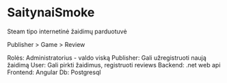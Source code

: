 # SaitynaiSmoke

Steam tipo internetinė žaidimų parduotuvė

Publisher > Game > Review

Rolės: Administratorius - valdo viską
Publisher: Gali užregistruoti naują žaidimą
User: Gali pirkti žaidimus, registruoti reviews
Backend: .net web api
Frontend: Angular
Db: Postgresql
